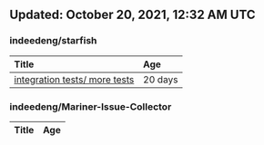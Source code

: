 ## Updated: October 20, 2021, 12:32 AM UTC


### indeedeng/starfish
|**Title**|**Age**|
|:----|:----|
|[integration tests/ more tests](https://github.com/indeedeng/starfish/issues/117)|20&nbsp;days|


### indeedeng/Mariner-Issue-Collector
|**Title**|**Age**|
|:----|:----|